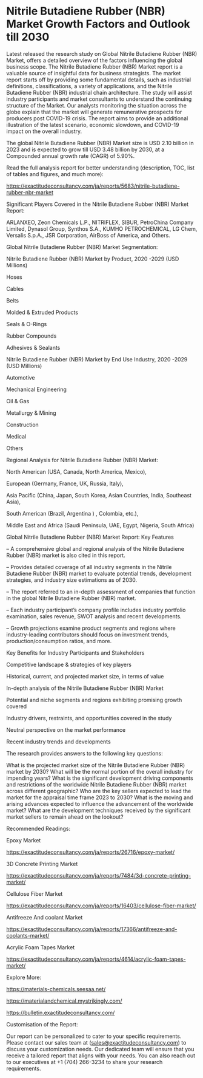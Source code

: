 # Nitrile Butadiene Rubber (NBR) Market Growth Factors and Outlook till 2030

Latest released the research study on Global Nitrile Butadiene Rubber (NBR) Market, offers a detailed overview of the factors influencing the global business scope. The Nitrile Butadiene Rubber (NBR) Market report is a valuable source of insightful data for business strategists. The market report starts off by providing some fundamental details, such as industrial definitions, classifications, a variety of applications, and the Nitrile Butadiene Rubber (NBR) industrial chain architecture. The study will assist industry participants and market consultants to understand the continuing structure of the Market. Our analysts monitoring the situation across the globe explain that the market will generate remunerative prospects for producers post COVID-19 crisis. The report aims to provide an additional illustration of the latest scenario, economic slowdown, and COVID-19 impact on the overall industry.

The global Nitrile Butadiene Rubber (NBR) Market size is USD 2.10 billion in 2023 and is expected to grow till USD 3.48 billion by 2030, at a Compounded annual growth rate (CAGR) of 5.90%.

Read the full analysis report for better understanding (description, TOC, list of tables and figures, and much more):

https://exactitudeconsultancy.com/ja/reports/5683/nitrile-butadiene-rubber-nbr-market

Significant Players Covered in the Nitrile Butadiene Rubber (NBR) Market Report:

ARLANXEO, Zeon Chemicals L.P., NITRIFLEX, SIBUR, PetroChina Company Limited, Dynasol Group, Synthos S.A., KUMHO PETROCHEMICAL, LG Chem, Versalis S.p.A., JSR Corporation, AirBoss of America, and Others.

Global Nitrile Butadiene Rubber (NBR) Market Segmentation:

Nitrile Butadiene Rubber (NBR) Market by Product, 2020 -2029 (USD Millions)

Hoses

Cables

Belts

Molded & Extruded Products

Seals & O-Rings

Rubber Compounds

Adhesives & Sealants

Nitrile Butadiene Rubber (NBR) Market by End Use Industry, 2020 -2029 (USD Millions)

Automotive

Mechanical Engineering

Oil & Gas

Metallurgy & Mining

Construction

Medical

Others

Regional Analysis for Nitrile Butadiene Rubber (NBR) Market:

North American (USA, Canada, North America, Mexico),

European (Germany, France, UK, Russia, Italy),

Asia Pacific (China, Japan, South Korea, Asian Countries, India, Southeast Asia),

South American (Brazil, Argentina ) , Colombia, etc.),

Middle East and Africa (Saudi Peninsula, UAE, Egypt, Nigeria, South Africa)

Global Nitrile Butadiene Rubber (NBR) Market Report: Key Features

– A comprehensive global and regional analysis of the Nitrile Butadiene Rubber (NBR) market is also cited in this report.

– Provides detailed coverage of all industry segments in the Nitrile Butadiene Rubber (NBR) market to evaluate potential trends, development strategies, and industry size estimations as of 2030.

– The report referred to an in-depth assessment of companies that function in the global Nitrile Butadiene Rubber (NBR) market.

– Each industry participant’s company profile includes industry portfolio examination, sales revenue, SWOT analysis and recent developments.

– Growth projections examine product segments and regions where industry-leading contributors should focus on investment trends, production/consumption ratios, and more.

Key Benefits for Industry Participants and Stakeholders

Competitive landscape & strategies of key players

Historical, current, and projected market size, in terms of value

In-depth analysis of the Nitrile Butadiene Rubber (NBR) Market

Potential and niche segments and regions exhibiting promising growth covered

Industry drivers, restraints, and opportunities covered in the study

Neutral perspective on the market performance

Recent industry trends and developments

The research provides answers to the following key questions:

What is the projected market size of the Nitrile Butadiene Rubber (NBR) market by 2030?
What will be the normal portion of the overall industry for impending years?
What is the significant development driving components and restrictions of the worldwide Nitrile Butadiene Rubber (NBR) market across different geographic?
Who are the key sellers expected to lead the market for the appraisal time frame 2023 to 2030?
What is the moving and arising advances expected to influence the advancement of the worldwide market?
What are the development techniques received by the significant market sellers to remain ahead on the lookout?

Recommended Readings:

Epoxy Market

https://exactitudeconsultancy.com/ja/reports/26716/epoxy-market/

3D Concrete Printing Market

https://exactitudeconsultancy.com/ja/reports/7484/3d-concrete-printing-market/

Cellulose Fiber Market

https://exactitudeconsultancy.com/ja/reports/16403/cellulose-fiber-market/

Antifreeze And coolant Market

https://exactitudeconsultancy.com/ja/reports/17366/antifreeze-and-coolants-market/

Acrylic Foam Tapes Market

https://exactitudeconsultancy.com/ja/reports/4614/acrylic-foam-tapes-market/

Explore More:

https://materials-chemicals.seesaa.net/

https://materialandchemical.mystrikingly.com/

https://bulletin.exactitudeconsultancy.com/

Customisation of the Report:

Our report can be personalized to cater to your specific requirements. Please contact our sales team at (sales@exactitudeconsultancy.com) to discuss your customization needs. Our dedicated team will ensure that you receive a tailored report that aligns with your needs. You can also reach out to our executives at +1 (704) 266-3234 to share your research requirements.
